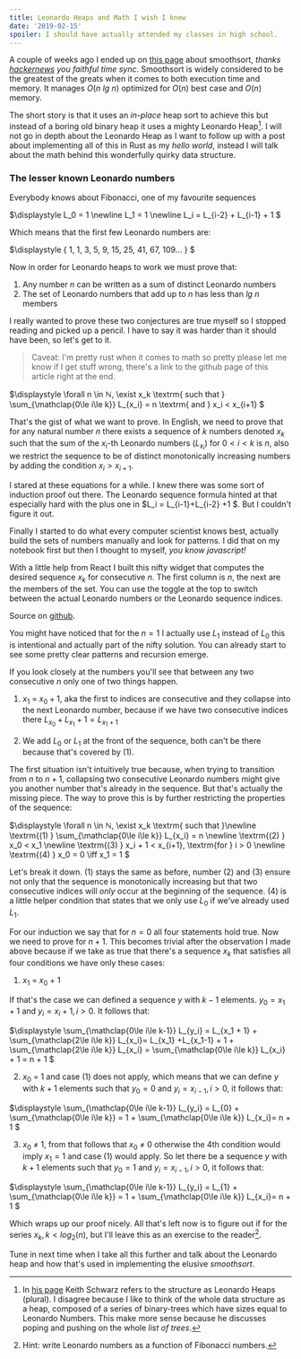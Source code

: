 ```yaml
---
title: Leonardo Heaps and Math I wish I knew
date: '2019-02-15'
spoiler: I should have actually attended my classes in high school.
---
```


A couple of weeks ago I ended up on [this page](http://www.keithschwarz.com/smoothsort/) about smoothsort, _thanks [hackernews](news.ycombinator.com) you faithful time sync._ Smoothsort is widely considered to be the greatest of the greats when it comes to both execution time and memory. It manages $O(n\ lg\ n)$ optimized for $O(n)$ best case and $O(n)$ memory. 

The short story is that it uses an _in-place_ heap sort to achieve this but instead of a boring old binary heap it uses a mighty Leonardo Heap[^1].
I will not go in depth about the Leonardo Heap as I want to follow up with a post about implementing all of this in Rust as my _hello world_, instead I will talk about the math behind this wonderfully quirky data structure.

[^1]:
    In [his page](http://www.keithschwarz.com/smoothsort/) Keith Schwarz refers to the structure as Leonardo Heaps (plural). I disagree because I like to think of the whole data structure as a heap, composed of a series of binary-trees which have sizes equal to Leonardo Numbers. This make more sense because he discusses poping and pushing on the whole _list of trees_.


### The lesser known Leonardo numbers

Everybody knows about Fibonacci, one of my favourite sequences

$\displaystyle
L_0 = 1 \newline
L_1 = 1 \newline
L_i = L_{i-2} + L_{i-1} + 1
$

Which means that the first few Leonardo numbers are:

$\displaystyle
\{ 1, 1, 3, 5, 9, 15, 25, 41, 67, 109... \}
$

Now in order for Leonardo heaps to work we must prove that:

1. Any number $n$ can be written as a sum of distinct Leonardo numbers
2. The set of Leonardo numbers that add up to $n$ has less than $lg\ n$ members

I really wanted to prove these two conjectures are true myself so I stopped reading and picked up a pencil. I have to say it was harder than it should have been, so let's get to it.

> Caveat: I'm pretty rust when it comes to math so pretty please let me know if I get stuff wrong, there's a link to the github page of this article right at the end.

$\displaystyle
\forall n \in ℕ, \exist x_k \textrm{ such that }
\sum_{\mathclap{0\le i\le k}} L_{x_i} = n \textrm{ and } x_i < x_{i+1}
$

That's the gist of what we want to prove. In English, we need to prove that for any natural number $n$ there exists a sequence of $k$ numbers denoted $x_k$ such that the sum of the $x_i$-th Leonardo numbers ($L_{x_i}$) for $0\lt i\lt k$ is $n$, also we restrict the sequence to be of distinct monotonically increasing numbers by adding the condition $x_i > x_{i+1}$.

I stared at these equations for a while. I knew there was some sort of induction proof out there. The Leonardo sequence formula hinted at that especially hard with the plus one in $L_i = L_{i-1}+L_{i-2} +1 $. But I couldn't figure it out. 

Finally I started to do what every computer scientist knows best, actually build the sets of numbers manually and look for patterns. I did that on my notebook first but then I thought to myself, _you know javascript!_

With a little help from React I built this nifty widget that computes the desired sequence $x_k$ for consecutive $n$. The first column is $n$, the next are the members of the set. You can use the toggle at the top to switch between the actual Leonardo numbers or the Leonardo sequence indices.

<leonardo-vizualizer></leonardo-vizualizer>
Source on [github](https://github.com/bowd/bowd.io/blob/master/src/components/helpers/leonardo.js).

You might have noticed that for the $n=1$ I actually use $L_1$ instead of $L_0$ this is intentional and actually part of the nifty solution. You can already start to see some pretty clear patterns and recursion emerge.

If you look closely at the numbers you'll see that between any two consecutive $n$ only one of two things happen.

1. $x_1$ = $x_0 + 1$, aka the first to indices are consecutive and they collapse into the next Leonardo number, because if we have two consecutive indices there $L_{x_0} + L_{x_1} + 1 = L_{x_1+1}$

2. We add $L_0$ or $L_1$ at the front of the sequence, both can't be there because that's covered by (1).

The first situation isn't intuitively true because, when trying to transition from $n$ to $n+1$,  collapsing two consecutive Leonardo numbers might give you another number that's already in the sequence. But that's actually the missing piece. The way to prove this is by further restricting the properties of the sequence:

$\displaystyle
\forall n \in ℕ, \exist x_k \textrm{ such that }\newline
\textrm{(1) } \sum_{\mathclap{0\le i\le k}} L_{x_i} = n \newline
\textrm{(2) } x_0 < x_1 \newline
\textrm{(3) } x_i + 1 < x_{i+1}, \textrm{for } i > 0 \newline
\textrm{(4) } x_0 = 0 \iff x_1 = 1
$

Let's break it down. (1) stays the same as before, number (2) and (3) ensure not only that the sequence is monotonically increasing but that two consecutive indices will _only_ occur at the beginning of the sequence. (4) is a little helper condition that states that we only use $L_0$ if we've already used $L_1$.

For our induction we say that for $n=0$ all four statements hold true. Now we need to prove for $n+1$. This becomes trivial after the observation I made above because if we take as true that there's a sequence $x_k$ that satisfies all four conditions we have only these cases:

1. $x_1$ = $x_0$ + 1

If that's the case we can defined a sequence $y$ with $k-1$ elements. $y_0 = x_1 + 1$ and $y_i = x_i+1, i > 0$. It follows that:

$\displaystyle
\sum_{\mathclap{0\le i\le k-1}} L_{y_i} = L_{x_1 + 1} +  \sum_{\mathclap{2\le i\le k}}  L_{x_i}= L_{x_1} +L_{x_1-1} + 1 + \sum_{\mathclap{2\le i\le k}} L_{x_i} = \sum_{\mathclap{0\le i\le k}} L_{x_i}  + 1 = n + 1
$

2. $x_0$ = 1 and case (1) does not apply, which means that we can define $y$ with $k+1$ elements such that $y_0 = 0$ and $y_i = x_{i-1}, i > 0$, it follows that:

$\displaystyle
\sum_{\mathclap{0\le i\le k-1}} L_{y_i} = L_{0} +  \sum_{\mathclap{0\le i\le k}} = 1 + \sum_{\mathclap{0\le i\le k}}  L_{x_i}= n + 1
$

3. $x_0$ ≠ $1$, from that follows that $x_0$ ≠ $0$ otherwise the 4th condition would imply $x_1 = 1$ and case (1) would apply. So let there be a sequence $y$ with $k+1$ elements such that $y_0 = 1$ and $y_i = x_{i-1}, i > 0$, it follows that:

$\displaystyle
\sum_{\mathclap{0\le i\le k-1}} L_{y_i} = L_{1} +  \sum_{\mathclap{0\le i\le k}} = 1 + \sum_{\mathclap{0\le i\le k}}  L_{x_i}= n + 1
$

Which wraps up our proof nicely. All that's left now is to figure out if for the series $x_k, k < log_2(n)$, but I'll leave this as an exercise to the reader[^2].

[^2]:
    Hint: write Leonardo numbers as a function of Fibonacci numbers.

Tune in next time when I take all this further and talk about the Leonardo heap and how that's used in implementing the elusive _smoothsort_.

